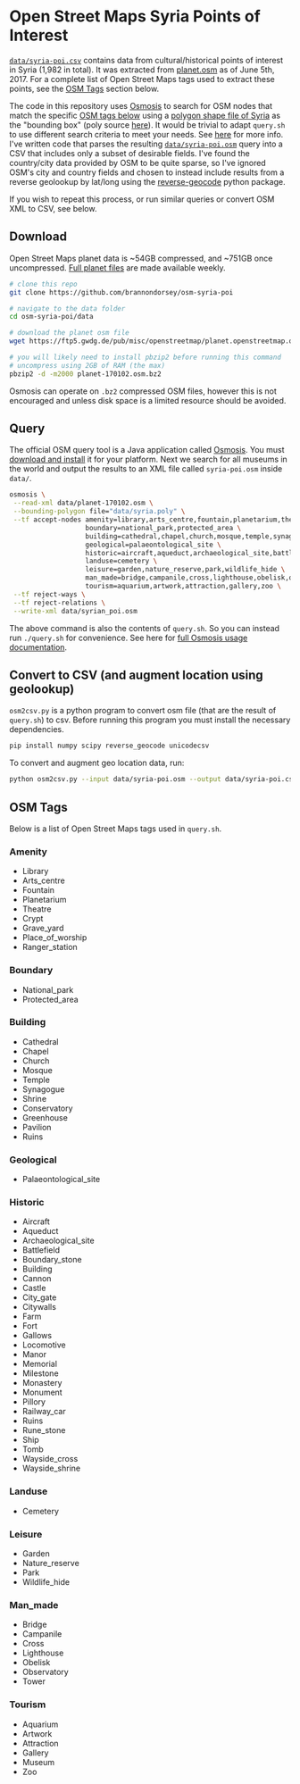 # Open Street Maps Syria Points of Interest

[`data/syria-poi.csv`](data/syria-poi.csv) contains data from cultural/historical points of interest in Syria (1,982 in total). It was extracted from [planet.osm](https://wiki.openstreetmap.org/wiki/Planet.osm) as of June 5th, 2017. For a complete list of Open Street Maps tags used to extract these points, see the [OSM Tags](#OSM-Tags) section below.

The code in this repository uses [Osmosis](https://wiki.openstreetmap.org/wiki/Osmosis) to search for OSM nodes that match the specific [OSM tags below](#OSM-Tags) using a [polygon shape file of Syria](data/syria.poly) as the "bounding box" (poly source [here](https://download.geofabrik.de/)). It would be trivial to adapt `query.sh` to use different search criteria to meet your needs. See [here](https://wiki.openstreetmap.org/wiki/Osmosis/Detailed_Usage_0.45) for more info. I've written code that parses the resulting [`data/syria-poi.osm`](data/syria-poi.osm) query into a CSV that includes only a subset of desirable fields. I've found the country/city data provided by OSM to be quite sparse, so I've ignored OSM's city and country fields and chosen to instead include results from a reverse geolookup by lat/long using the [reverse-geocode](https://bitbucket.org/richardpenman/reverse_geocode) python package.

If you wish to repeat this process, or run similar queries or convert OSM XML to CSV, see below.

## Download

Open Street Maps planet data is ~54GB compressed, and ~751GB once uncompressed. [Full planet files](https://wiki.openstreetmap.org/wiki/Planet.osm) are made available weekly.

```bash
# clone this repo
git clone https://github.com/brannondorsey/osm-syria-poi

# navigate to the data folder
cd osm-syria-poi/data

# download the planet osm file
wget https://ftp5.gwdg.de/pub/misc/openstreetmap/planet.openstreetmap.org/planet/2017/planet-170102.osm.bz2

# you will likely need to install pbzip2 before running this command
# uncompress using 2GB of RAM (the max)
pbzip2 -d -m2000 planet-170102.osm.bz2
```

Osmosis can operate on `.bz2` compressed OSM files, however this is not encouraged and unless disk space is a limited resource should be avoided. 

## Query

The official OSM query tool is a Java application called [Osmosis](https://wiki.openstreetmap.org/wiki/Osmosis). You must [download and install](https://wiki.openstreetmap.org/wiki/Osmosis#How_to_install) it for your platform. Next we search for all museums in the world and output the results to an XML file called `syria-poi.osm` inside `data/`.

```bash
osmosis \
 --read-xml data/planet-170102.osm \
 --bounding-polygon file="data/syria.poly" \
 --tf accept-nodes amenity=library,arts_centre,fountain,planetarium,theatre,crypt,grave_yard,place_of_worship,ranger_station \
                   boundary=national_park,protected_area \
                   building=cathedral,chapel,church,mosque,temple,synagogue,shrine,conservatory,greenhouse,pavilion,ruins \
                   geological=palaeontological_site \
                   historic=aircraft,aqueduct,archaeological_site,battlefield,boundary_stone,building,cannon,castle,city_gate,citywalls,farm,fort,gallows,locomotive,manor,memorial,milestone,monastery,monument,pillory,railway_car,ruins,rune_stone,ship,tomb,wayside_cross,wayside_shrine \
                   landuse=cemetery \
                   leisure=garden,nature_reserve,park,wildlife_hide \
                   man_made=bridge,campanile,cross,lighthouse,obelisk,observatory,tower \
                   tourism=aquarium,artwork,attraction,gallery,zoo \
 --tf reject-ways \
 --tf reject-relations \
 --write-xml data/syrian_poi.osm
```

The above command is also the contents of `query.sh`. So you can instead run `./query.sh` for convenience. See here for [full Osmosis usage documentation](https://wiki.openstreetmap.org/wiki/Osmosis/Detailed_Usage_0.45).

## Convert to CSV (and augment location using geolookup)

`osm2csv.py` is a python program to convert osm file (that are the result of `query.sh`) to csv. Before running this program you must install the necessary dependencies.

```bash
pip install numpy scipy reverse_geocode unicodecsv
``` 

To convert and augment geo location data, run:

```bash
python osm2csv.py --input data/syria-poi.osm --output data/syria-poi.csv
```

## OSM Tags

Below is a list of Open Street Maps tags used in `query.sh`. 

### Amenity

- Library
- Arts_centre
- Fountain
- Planetarium
- Theatre
- Crypt
- Grave_yard
- Place_of_worship
- Ranger_station

### Boundary

- National_park
- Protected_area

### Building

- Cathedral
- Chapel
- Church
- Mosque
- Temple
- Synagogue
- Shrine
- Conservatory
- Greenhouse
- Pavilion
- Ruins

### Geological

- Palaeontological_site

### Historic

- Aircraft
- Aqueduct
- Archaeological_site
- Battlefield
- Boundary_stone
- Building
- Cannon
- Castle
- City_gate
- Citywalls
- Farm
- Fort
- Gallows
- Locomotive
- Manor
- Memorial
- Milestone
- Monastery
- Monument
- Pillory
- Railway_car
- Ruins
- Rune_stone
- Ship
- Tomb
- Wayside_cross
- Wayside_shrine

### Landuse

- Cemetery

### Leisure

- Garden
- Nature_reserve
- Park
- Wildlife_hide

### Man_made

- Bridge
- Campanile
- Cross
- Lighthouse
- Obelisk
- Observatory
- Tower

### Tourism

- Aquarium
- Artwork
- Attraction
- Gallery
- Museum
- Zoo



